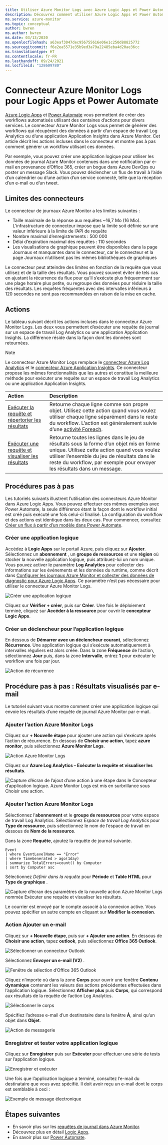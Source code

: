 ```yaml
---
title: Utiliser Azure Monitor Logs avec Azure Logic Apps et Power Automate
description: Découvrez comment utiliser Azure Logic Apps et Power Automate pour automatiser rapidement les processus récurrents en utilisant le connecteur Azure Monitor.
ms.service: azure-monitor
ms.topic: conceptual
author: bwren
ms.author: bwren
ms.date: 03/13/2020
ms.openlocfilehash: a63eaf3047dec956755616e06e1c250d88825772
ms.sourcegitcommit: f6e2ea5571e35b9ed3a79a22485eba4d20ae36cc
ms.translationtype: HT
ms.contentlocale: fr-FR
ms.lasthandoff: 09/24/2021
ms.locfileid: "128609780"
---
```

# <a name="azure-monitor-logs-connector-for-logic-apps-and-power-automate"></a>Connecteur Azure Monitor Logs pour Logic Apps et Power Automate
[Azure Logic Apps](../../logic-apps/index.yml) et [Power Automate](https://flow.microsoft.com) vous permettent de créer des workflows automatisés utilisant des centaines d’actions pour divers services. Le connecteur Azure Monitor Logs vous permet de générer des workflows qui récupèrent des données à partir d’un espace de travail Log Analytics ou d’une application Application Insights dans Azure Monitor. Cet article décrit les actions incluses dans le connecteur et montre pas à pas comment générer un workflow utilisant ces données.

Par exemple, vous pouvez créer une application logique pour utiliser les données de journal Azure Monitor contenues dans une notification par e-mail en provenance d’Office 365, créer un bogue dans Azure DevOps ou poster un message Slack.  Vous pouvez déclencher un flux de travail à l’aide d’un calendrier ou d’une action d’un service connecté, telle que la réception d’un e-mail ou d’un tweet. 

## <a name="connector-limits"></a>Limites des connecteurs
Le connecteur de journaux Azure Monitor a les limites suivantes :
* Taille maximale de la réponse aux requêtes ~16,7 Mo (16 Mio). L’infrastructure de connecteur impose que la limite soit définie sur une valeur inférieure à la limite de l’API de requête
* Nombre maximal d’enregistrements : 500 000
* Délai d’expiration maximal des requêtes : 110 secondes
* Les visualisations de graphique peuvent être disponibles dans la page Journaux et manquantes dans le connecteur, car le connecteur et la page Journaux n’utilisent pas les mêmes bibliothèques de graphiques

Le connecteur peut atteindre des limites en fonction de la requête que vous utilisez et de la taille des résultats. Vous pouvez souvent éviter de tels cas en ajustant la récurrence du flux pour qu’il s’exécute plus fréquemment sur une plage horaire plus petite, ou regroupe des données pour réduire la taille des résultats. Les requêtes fréquentes avec des intervalles inférieurs à 120 secondes ne sont pas recommandées en raison de la mise en cache.

## <a name="actions"></a>Actions
Le tableau suivant décrit les actions incluses dans le connecteur Azure Monitor Logs. Les deux vous permettent d’exécuter une requête de journal sur un espace de travail Log Analytics ou une application Application Insights. La différence réside dans la façon dont les données sont retournées.

> [!NOTE]
> Le connecteur Azure Monitor Logs remplace le [connecteur Azure Log Analytics](/connectors/azureloganalytics/) et le [connecteur Azure Application Insights](/connectors/applicationinsights/). Ce connecteur propose les mêmes fonctionnalités que les autres et constitue la meilleure méthode pour exécuter une requête sur un espace de travail Log Analytics ou une application Application Insights.


| Action | Description |
|:---|:---|
| [Exécuter la requête et répertorier les résultats](/connectors/azuremonitorlogs/#run-query-and-list-results) | Retourne chaque ligne comme son propre objet. Utilisez cette action quand vous voulez utiliser chaque ligne séparément dans le reste du workflow. L’action est généralement suivie d’une [activité Foreach](../../logic-apps/logic-apps-control-flow-loops.md#foreach-loop). |
| [Exécuter une requête et visualiser les résultats](/connectors/azuremonitorlogs/#run-query-and-visualize-results) | Retourne toutes les lignes dans le jeu de résultats sous la forme d’un objet mis en forme unique. Utilisez cette action quand vous voulez utiliser l’ensemble du jeu de résultats dans le reste du workflow, par exemple pour envoyer les résultats dans un message.  |

## <a name="walkthroughs"></a>Procédures pas à pas
Les tutoriels suivants illustrent l’utilisation des connecteurs Azure Monitor dans Azure Logic Apps. Vous pouvez effectuer ces mêmes exemples avec Power Automate, la seule différence étant la façon dont le workflow initial est créé puis exécuté une fois celui-ci finalisé. La configuration du workflow et des actions est identique dans les deux cas. Pour commencer, consultez [Créer un flux à partir d’un modèle dans Power Automate](/power-automate/get-started-logic-template).


### <a name="create-a-logic-app"></a>Créer une application logique

Accédez à **Logic Apps** sur le portail Azure, puis cliquez sur **Ajouter**. Sélectionnez un **abonnement** , un **groupe de ressources** et une **région** où stocker la nouvelle application logique, puis attribuez-lui un nom unique. Vous pouvez activer le paramètre **Log Analytics** pour collecter des informations sur les événements et les données du runtime, comme décrit dans [Configurer les journaux Azure Monitor et collecter des données de diagnostic pour Azure Logic Apps](../../logic-apps/monitor-logic-apps-log-analytics.md). Ce paramètre n’est pas nécessaire pour utiliser le connecteur Azure Monitor Logs.

![Créer une application logique](media/logicapp-flow-connector/create-logic-app.png)


Cliquez sur **Vérifier + créer**, puis sur **Créer**. Une fois le déploiement terminé, cliquez sur **Accéder à la ressource** pour ouvrir le **concepteur Logic Apps**.

### <a name="create-a-trigger-for-the-logic-app"></a>Créer un déclencheur pour l’application logique
En dessous de **Démarrer avec un déclencheur courant**, sélectionnez **Récurrence**. Une application logique qui s’exécute automatiquement à intervalles réguliers est alors créée. Dans la zone **Fréquence** de l’action, sélectionnez **Jour** puis, dans la zone **Intervalle**, entrez **1** pour exécuter le workflow une fois par jour.

![Action de récurrence](media/logicapp-flow-connector/recurrence-action.png)

## <a name="walkthrough-mail-visualized-results"></a>Procédure pas à pas : Résultats visualisés par e-mail
Le tutoriel suivant vous montre comment créer une application logique qui envoie les résultats d’une requête de journal Azure Monitor par e-mail. 

### <a name="add-azure-monitor-logs-action"></a>Ajouter l’action Azure Monitor Logs
Cliquez sur **+ Nouvelle étape** pour ajouter une action qui s’exécute après l’action de récurrence. En dessous de **Choisir une action**, tapez **azure monitor**, puis sélectionnez **Azure Monitor Logs**.

![Action Azure Monitor Logs](media/logicapp-flow-connector/select-azure-monitor-connector.png)

Cliquez sur **Azure Log Analytics – Exécuter la requête et visualiser les résultats**.

![Capture d’écran de l’ajout d’une action à une étape dans le Concepteur d’application logique. Azure Monitor Logs est mis en surbrillance sous Choisir une action.](media/logicapp-flow-connector/select-query-action-visualize.png)


### <a name="add-azure-monitor-logs-action"></a>Ajouter l’action Azure Monitor Logs

Sélectionnez l’**abonnement** et le **groupe de ressources** pour votre espace de travail Log Analytics. Sélectionnez *Espace de travail Log Analytics* pour **Type de ressource**, puis sélectionnez le nom de l’espace de travail en dessous de **Nom de la ressource**.

Dans la zone **Requête**, ajoutez la requête de journal suivante.  

```Kusto
Event
| where EventLevelName == "Error" 
| where TimeGenerated > ago(1day)
| summarize TotalErrors=count() by Computer
| sort by Computer asc   
```

Sélectionnez *Définir dans la requête* pour **Période** et **Table HTML** pour **Type de graphique** .
   
![Capture d’écran des paramètres de la nouvelle action Azure Monitor Logs nommée Exécuter une requête et visualiser les résultats.](media/logicapp-flow-connector/run-query-visualize-action.png)

Le courrier est envoyé par le compte associé à la connexion active. Vous pouvez spécifier un autre compte en cliquant sur **Modifier la connexion**.

### <a name="add-email-action"></a>Action Ajouter un e-mail

Cliquez sur **+ Nouvelle étape**, puis sur **+ Ajouter une action**. En dessous de **Choisir une action**, tapez **outlook**, puis sélectionnez **Office 365 Outlook**.

![Sélectionner un connecteur Outlook](media/logicapp-flow-connector/select-outlook-connector.png)

Sélectionnez **Envoyer un e-mail (V2)** .

![Fenêtre de sélection d’Office 365 Outlook](media/logicapp-flow-connector/select-mail-action.png)

Cliquez n’importe où dans la zone **Corps** pour ouvrir une fenêtre **Contenu dynamique** contenant les valeurs des actions précédentes effectuées dans l’application logique. Sélectionnez **Afficher plus** puis **Corps**, qui correspond aux résultats de la requête de l’action Log Analytics.

![Sélectionner le corps](media/logicapp-flow-connector/select-body.png)

Spécifiez l’adresse e-mail d’un destinataire dans la fenêtre **À**, ainsi qu’un objet dans **Objet**. 

![Action de messagerie](media/logicapp-flow-connector/mail-action.png)


### <a name="save-and-test-your-logic-app"></a>Enregistrer et tester votre application logique
Cliquez sur **Enregistrer** puis sur **Exécuter** pour effectuer une série de tests sur l’application logique.

![Enregistrer et exécuter](media/logicapp-flow-connector/save-run.png)


Une fois que l’application logique a terminé, consultez l’e-mail du destinataire que vous avez spécifié.  Il doit avoir reçu un e-mail dont le corps est semblable à ceci :

![Exemple de message électronique](media/logicapp-flow-connector/sample-mail.png)



## <a name="next-steps"></a>Étapes suivantes

- En savoir plus sur les [requêtes de journal dans Azure Monitor](./log-query-overview.md).
- Découvrez plus en détail [Logic Apps](../../logic-apps/index.yml).
- En savoir plus sur [Power Automate](https://flow.microsoft.com).
